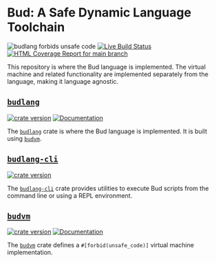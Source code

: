 # Bud: A Safe Dynamic Language Toolchain

![budlang forbids unsafe code](https://img.shields.io/badge/unsafe-forbid-success)
[![Live Build Status](https://img.shields.io/github/workflow/status/khonsulabs/budlang/Tests/main)](https://github.com/khonsulabs/budlang/actions?query=workflow:Tests)
[![HTML Coverage Report for `main` branch](https://khonsulabs.github.io/budlang/coverage/badge.svg)](https://khonsulabs.github.io/budlang/coverage/)

This repository is where the Bud language is implemented. The virtual machine
and related functionality are implemented separately from the language, making
it language agnostic.

## [`budlang`][budlang]

[![crate version](https://img.shields.io/crates/v/budlang.svg)](https://crates.io/crates/budlang) [![Documentation](https://img.shields.io/badge/docs-main-informational)]($docs-base$)

The [`budlang`][budlang] crate is where the Bud language is implemented. It is
built using [`budvm`][budvm].

## [`budlang-cli`][budlang-cli]

[![crate version](https://img.shields.io/crates/v/budlang-cli.svg)](https://crates.io/crates/budlang-cli)

The [`budlang-cli`][budlang-cli] crate provides utilities to execute Bud scripts
from the command line or using a REPL environment.

## [`budvm`][budvm]

[![crate version](https://img.shields.io/crates/v/budvm.svg)](https://crates.io/crates/budvm) [![Documentation](https://img.shields.io/badge/docs-main-informational)]($vm-docs-base$)

The [`budvm`][budvm] crate defines a `#[forbid(unsafe_code)]` virtual machine
implementation.

[budlang]: $$budlang$$
[budvm]: $$budvm$$
[budlang-cli]: $$budlang-cli$$
